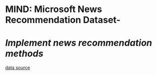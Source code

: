 # MIND: Microsoft News Recommendation Dataset- 
# *Implement news recommendation methods*

[data source](https://www.kaggle.com/arashnic/mind-news-dataset)




